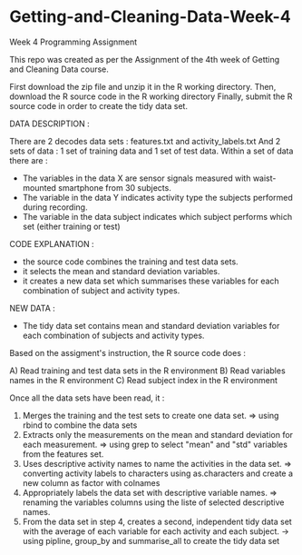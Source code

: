 # Getting-and-Cleaning-Data-Week-4
Week 4 Programming Assignment

This repo was created as per the Assignment of the 4th week of Getting and Cleaning Data course.

First download the zip file and unzip it in the R working directory.
Then, download the R source code in the R working directory
Finally, submit the R source code in order to create the tidy data set.

DATA DESCRIPTION :

There are 2 decodes data sets : features.txt and activity_labels.txt
And 2 sets of data : 1 set of training data and 1 set of test data.
Within a set of data there are :

- The variables in the data X are sensor signals measured with waist-mounted smartphone from 30 subjects. 
- The variable in the data Y indicates activity type the subjects performed during recording.
- The variable in the data subject indicates which subject performs which set (either training or test)

CODE EXPLANATION :

- the source code combines the training and test data sets.
- it selects the mean and standard deviation variables.
- it creates a new data set which summarises these variables for each combination of subject and activity types.

NEW DATA : 

- The tidy data set contains mean and standard deviation variables for each combination of subjects and activity types.

Based on the assigment's instruction, the R source code does :

A) Read training and test data sets in the R environment
B) Read variables names in the R environment
C) Read subject index in the R environment

Once all the data sets have been read, it :

1) Merges the training and the test sets to create one data set.
    => using rbind to combine the data sets
2) Extracts only the measurements on the mean and standard deviation for each measurement. 
    => using grep to select "mean" and "std" variables from the features set.
3) Uses descriptive activity names to name the activities in the data set. 
    => converting activity labels to characters using as.characters and create a new column as factor with colnames
4) Appropriately labels the data set with descriptive variable names.
    => renaming the variables columns using the liste of selected descriptive names.
5) From the data set in step 4, creates a second, independent tidy data set with the average of each variable for each activity and each subject.
  -> using pipline, group_by and summarise_all to create the tidy data set 
